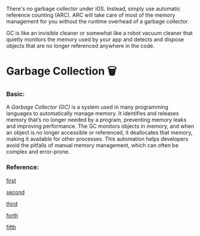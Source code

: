 There's no garbage collector under iOS. Instead, simply use automatic reference counting (ARC). ARC will take care of most of the memory management for you without the runtime overhead of a garbage collector.

GC is like an invisible cleaner or somewhat like a robot vacuum cleaner that quietly monitors the memory used by your app and detects and dispose objects that are no longer referenced anywhere in the code.

# Garbage Collection 🗑️

### Basic:
A *Garbage Collector (GC)* is a system used in many programming languages to automatically manage memory. 
It identifies and releases memory that’s no longer needed by a program, preventing memory leaks and improving performance.
The GC monitors objects in memory, and when an object is no longer accessible or referenced, it deallocates that memory, making it available for other processes.
This automation helps developers avoid the pitfalls of manual memory management, which can often be complex and error-prone.


### Reference:
[first](https://medium.com/thejuniordeveloper/basics-of-android-garbage-collection-what-every-android-developer-should-know-e6c90e0dfc60)

[second](https://medium.com/@banerjee.s.sayans/android-garbage-collection-in-a-nutshell-e5c8acfa1538)

[third](https://fragmentedpodcast.com/episodes/064/)

[forth](https://www.droidcon.com/2024/09/20/garbage-collector-in-kmp-part-1/)


[fifth](https://proandroiddev.com/garbage-collector-in-kmp-part-2-b0577668ea16)

